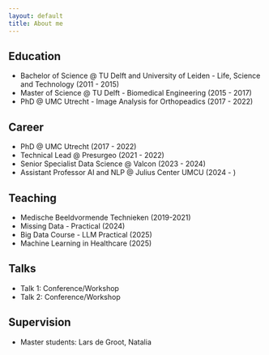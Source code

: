 ```yaml
---
layout: default
title: About me
---
```


## Education
- Bachelor of Science @ TU Delft and University of Leiden -  Life, Science and Technology (2011 - 2015)
- Master of Science @ TU Delft - Biomedical Engineering (2015 - 2017)
- PhD @ UMC Utrecht - Image Analysis for Orthopeadics (2017 - 2022)

## Career
- PhD @ UMC Utrecht (2017 - 2022)
- Technical Lead @ Presurgeo (2021 - 2022)
- Senior Specialist Data Science @ Valcon (2023 - 2024) 
- Assistant Professor AI and NLP @ Julius Center UMCU (2024 - )

## Teaching
- Medische Beeldvormende Technieken (2019-2021)
- Missing Data - Practical (2024)
- Big Data Course - LLM Practical (2025)
- Machine Learning in Healthcare (2025)

## Talks
- Talk 1: Conference/Workshop
- Talk 2: Conference/Workshop

## Supervision
- Master students: Lars de Groot, Natalia 
